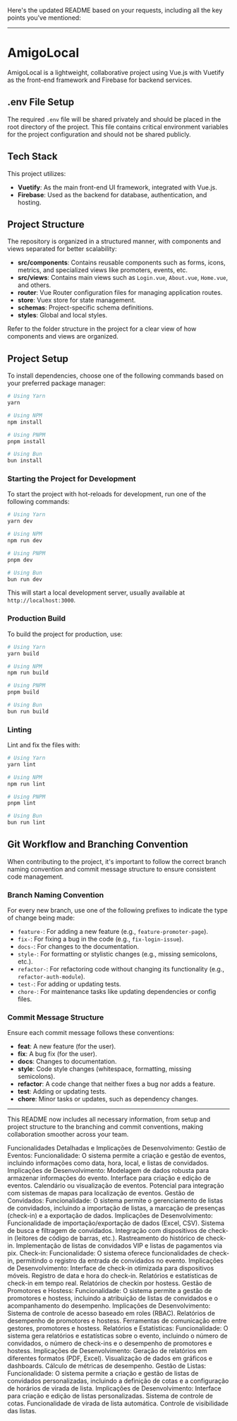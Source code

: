 Here's the updated README based on your requests, including all the key points you've mentioned:

---

# AmigoLocal

AmigoLocal is a lightweight, collaborative project using Vue.js with Vuetify as the front-end framework and Firebase for backend services.

## .env File Setup

The required `.env` file will be shared privately and should be placed in the root directory of the project. This file contains critical environment variables for the project configuration and should not be shared publicly.

## Tech Stack

This project utilizes:
- **Vuetify**: As the main front-end UI framework, integrated with Vue.js.
- **Firebase**: Used as the backend for database, authentication, and hosting.

## Project Structure

The repository is organized in a structured manner, with components and views separated for better scalability:

- **src/components**: Contains reusable components such as forms, icons, metrics, and specialized views like promoters, events, etc.
- **src/views**: Contains main views such as `Login.vue`, `About.vue`, `Home.vue`, and others.
- **router**: Vue Router configuration files for managing application routes.
- **store**: Vuex store for state management.
- **schemas**: Project-specific schema definitions.
- **styles**: Global and local styles.

Refer to the folder structure in the project for a clear view of how components and views are organized.

## Project Setup

To install dependencies, choose one of the following commands based on your preferred package manager:

```bash
# Using Yarn
yarn

# Using NPM
npm install

# Using PNPM
pnpm install

# Using Bun
bun install
```

### Starting the Project for Development

To start the project with hot-reloads for development, run one of the following commands:

```bash
# Using Yarn
yarn dev

# Using NPM
npm run dev

# Using PNPM
pnpm dev

# Using Bun
bun run dev
```

This will start a local development server, usually available at `http://localhost:3000`.

### Production Build

To build the project for production, use:

```bash
# Using Yarn
yarn build

# Using NPM
npm run build

# Using PNPM
pnpm build

# Using Bun
bun run build
```

### Linting

Lint and fix the files with:

```bash
# Using Yarn
yarn lint

# Using NPM
npm run lint

# Using PNPM
pnpm lint

# Using Bun
bun run lint
```

## Git Workflow and Branching Convention

When contributing to the project, it's important to follow the correct branch naming convention and commit message structure to ensure consistent code management.

### Branch Naming Convention

For every new branch, use one of the following prefixes to indicate the type of change being made:

- `feature-`: For adding a new feature (e.g., `feature-promoter-page`).
- `fix-`: For fixing a bug in the code (e.g., `fix-login-issue`).
- `docs-`: For changes to the documentation.
- `style-`: For formatting or stylistic changes (e.g., missing semicolons, etc.).
- `refactor-`: For refactoring code without changing its functionality (e.g., `refactor-auth-module`).
- `test-`: For adding or updating tests.
- `chore-`: For maintenance tasks like updating dependencies or config files.

### Commit Message Structure

Ensure each commit message follows these conventions:

- **feat**: A new feature (for the user).
- **fix**: A bug fix (for the user).
- **docs**: Changes to documentation.
- **style**: Code style changes (whitespace, formatting, missing semicolons).
- **refactor**: A code change that neither fixes a bug nor adds a feature.
- **test**: Adding or updating tests.
- **chore**: Minor tasks or updates, such as dependency changes.

---

This README now includes all necessary information, from setup and project structure to the branching and commit conventions, making collaboration smoother across your team.


Funcionalidades Detalhadas e Implicações de Desenvolvimento: Gestão de Eventos: Funcionalidade: O sistema permite a criação e gestão de eventos, incluindo informações como data, hora, local, e listas de convidados. Implicações de Desenvolvimento: Modelagem de dados robusta para armazenar informações do evento. Interface para criação e edição de eventos. Calendário ou visualização de eventos. Potencial para integração com sistemas de mapas para localização de eventos. Gestão de Convidados: Funcionalidade: O sistema permite o gerenciamento de listas de convidados, incluindo a importação de listas, a marcação de presenças (check-in) e a exportação de dados. Implicações de Desenvolvimento: Funcionalidade de importação/exportação de dados (Excel, CSV). Sistema de busca e filtragem de convidados. Integração com dispositivos de check-in (leitores de código de barras, etc.). Rastreamento do histórico de check-in. Implementação de listas de convidados VIP e listas de pagamentos via pix. Check-in: Funcionalidade: O sistema oferece funcionalidades de check-in, permitindo o registro da entrada de convidados no evento. Implicações de Desenvolvimento: Interface de check-in otimizada para dispositivos móveis. Registro de data e hora do check-in. Relatórios e estatísticas de check-in em tempo real. Relatórios de checkin por hostess. Gestão de Promotores e Hostess: Funcionalidade: O sistema permite a gestão de promotores e hostess, incluindo a atribuição de listas de convidados e o acompanhamento do desempenho. Implicações de Desenvolvimento: Sistema de controle de acesso baseado em roles (RBAC). Relatórios de desempenho de promotores e hostess. Ferramentas de comunicação entre gestores, promotores e hostess. Relatórios e Estatísticas: Funcionalidade: O sistema gera relatórios e estatísticas sobre o evento, incluindo o número de convidados, o número de check-ins e o desempenho de promotores e hostess. Implicações de Desenvolvimento: Geração de relatórios em diferentes formatos (PDF, Excel). Visualização de dados em gráficos e dashboards. Cálculo de métricas de desempenho. Gestão de Listas: Funcionalidade: O sistema permite a criação e gestão de listas de convidados personalizadas, incluindo a definição de cotas e a configuração de horários de virada de lista. Implicações de Desenvolvimento: Interface para criação e edição de listas personalizadas. Sistema de controle de cotas. Funcionalidade de virada de lista automática. Controle de visibilidade das listas.